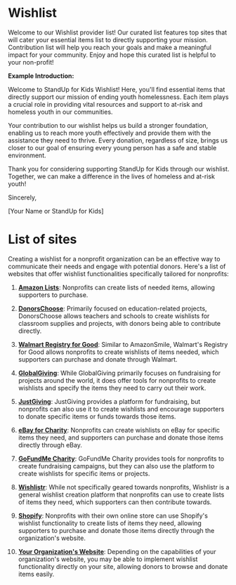 # Wishlist

Welcome to our Wishlist provider list! Our curated list features top sites that will cater your essential items list to directly supporting your mission. Contribution list will help you reach your goals and make a meaningful impact for your community. Enjoy and hope this curated list is helpful to your non-profit!

**Example Introduction:**

Welcome to StandUp for Kids Wishlist! Here, you'll find essential items that directly support our mission of ending youth homelessness. Each item plays a crucial role in providing vital resources and support to at-risk and homeless youth in our communities.

Your contribution to our wishlist helps us build a stronger foundation, enabling us to reach more youth effectively and provide them with the assistance they need to thrive. Every donation, regardless of size, brings us closer to our goal of ensuring every young person has a safe and stable environment.

Thank you for considering supporting StandUp for Kids through our wishlist. Together, we can make a difference in the lives of homeless and at-risk youth!

Sincerely,

[Your Name or StandUp for Kids]

# List of sites
Creating a wishlist for a nonprofit organization can be an effective way to communicate their needs and engage with potential donors. Here's a list of websites that offer wishlist functionalities specifically tailored for nonprofits:

1. **[Amazon Lists](https://www.amazon.com/hz/wishlist/intro)**: Nonprofits can create lists of needed items, allowing supporters to purchase.

2. **[DonorsChoose](https://www.donorschoose.org/)**: Primarily focused on education-related projects, DonorsChoose allows teachers and schools to create wishlists for classroom supplies and projects, with donors being able to contribute directly.

3. **[Walmart Registry for Good](https://www.walmart.com/registry/registryforgood/welcome)**: Similar to AmazonSmile, Walmart's Registry for Good allows nonprofits to create wishlists of items needed, which supporters can purchase and donate through Walmart.

4. **[GlobalGiving](https://www.globalgiving.org/)**: While GlobalGiving primarily focuses on fundraising for projects around the world, it does offer tools for nonprofits to create wishlists and specify the items they need to carry out their work.

5. **[JustGiving](https://www.justgiving.com/)**: JustGiving provides a platform for fundraising, but nonprofits can also use it to create wishlists and encourage supporters to donate specific items or funds towards those items.

6. **[eBay for Charity](https://www.charity.ebay.com/)**: Nonprofits can create wishlists on eBay for specific items they need, and supporters can purchase and donate those items directly through eBay.

7. **[GoFundMe Charity](https://charity.gofundme.com/)**: GoFundMe Charity provides tools for nonprofits to create fundraising campaigns, but they can also use the platform to create wishlists for specific items or projects.

8. **[Wishlistr](https://www.wishlistr.com/)**: While not specifically geared towards nonprofits, Wishlistr is a general wishlist creation platform that nonprofits can use to create lists of items they need, which supporters can then contribute towards.

9. **[Shopify](https://www.shopify.com/)**: Nonprofits with their own online store can use Shopify's wishlist functionality to create lists of items they need, allowing supporters to purchase and donate those items directly through the organization's website.

10. **[Your Organization's Website](#)**: Depending on the capabilities of your organization's website, you may be able to implement wishlist functionality directly on your site, allowing donors to browse and donate items easily.
